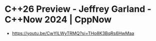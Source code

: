 # C++26 Preview - Jeffrey Garland - C++Now 2024 | CppNow
- https://youtu.be/CwYILWyTRMQ?si=THo8K3BqRs6HwMaa
